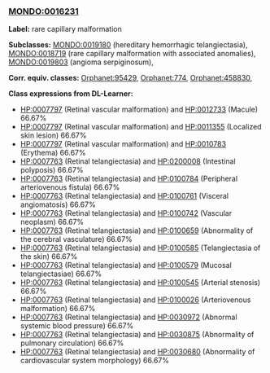 
### [MONDO:0016231](http://purl.obolibrary.org/obo/MONDO_0016231)
**Label:** rare capillary malformation

**Subclasses:** [MONDO:0019180](http://purl.obolibrary.org/obo/MONDO_0019180) (hereditary hemorrhagic telangiectasia), [MONDO:0018719](http://purl.obolibrary.org/obo/MONDO_0018719) (rare capillary malformation with associated anomalies), [MONDO:0019803](http://purl.obolibrary.org/obo/MONDO_0019803) (angioma serpiginosum), 

**Corr. equiv. classes:** [Orphanet:95429](http://www.orpha.net/ORDO/Orphanet_95429), [Orphanet:774](http://www.orpha.net/ORDO/Orphanet_774), [Orphanet:458830](http://www.orpha.net/ORDO/Orphanet_458830), 

**Class expressions from DL-Learner:**

- [HP:0007797](http://purl.obolibrary.org/obo/HP_0007797) (Retinal vascular malformation) and [HP:0012733](http://purl.obolibrary.org/obo/HP_0012733) (Macule) 66.67%
- [HP:0007797](http://purl.obolibrary.org/obo/HP_0007797) (Retinal vascular malformation) and [HP:0011355](http://purl.obolibrary.org/obo/HP_0011355) (Localized skin lesion) 66.67%
- [HP:0007797](http://purl.obolibrary.org/obo/HP_0007797) (Retinal vascular malformation) and [HP:0010783](http://purl.obolibrary.org/obo/HP_0010783) (Erythema) 66.67%
- [HP:0007763](http://purl.obolibrary.org/obo/HP_0007763) (Retinal telangiectasia) and [HP:0200008](http://purl.obolibrary.org/obo/HP_0200008) (Intestinal polyposis) 66.67%
- [HP:0007763](http://purl.obolibrary.org/obo/HP_0007763) (Retinal telangiectasia) and [HP:0100784](http://purl.obolibrary.org/obo/HP_0100784) (Peripheral arteriovenous fistula) 66.67%
- [HP:0007763](http://purl.obolibrary.org/obo/HP_0007763) (Retinal telangiectasia) and [HP:0100761](http://purl.obolibrary.org/obo/HP_0100761) (Visceral angiomatosis) 66.67%
- [HP:0007763](http://purl.obolibrary.org/obo/HP_0007763) (Retinal telangiectasia) and [HP:0100742](http://purl.obolibrary.org/obo/HP_0100742) (Vascular neoplasm) 66.67%
- [HP:0007763](http://purl.obolibrary.org/obo/HP_0007763) (Retinal telangiectasia) and [HP:0100659](http://purl.obolibrary.org/obo/HP_0100659) (Abnormality of the cerebral vasculature) 66.67%
- [HP:0007763](http://purl.obolibrary.org/obo/HP_0007763) (Retinal telangiectasia) and [HP:0100585](http://purl.obolibrary.org/obo/HP_0100585) (Telangiectasia of the skin) 66.67%
- [HP:0007763](http://purl.obolibrary.org/obo/HP_0007763) (Retinal telangiectasia) and [HP:0100579](http://purl.obolibrary.org/obo/HP_0100579) (Mucosal telangiectasiae) 66.67%
- [HP:0007763](http://purl.obolibrary.org/obo/HP_0007763) (Retinal telangiectasia) and [HP:0100545](http://purl.obolibrary.org/obo/HP_0100545) (Arterial stenosis) 66.67%
- [HP:0007763](http://purl.obolibrary.org/obo/HP_0007763) (Retinal telangiectasia) and [HP:0100026](http://purl.obolibrary.org/obo/HP_0100026) (Arteriovenous malformation) 66.67%
- [HP:0007763](http://purl.obolibrary.org/obo/HP_0007763) (Retinal telangiectasia) and [HP:0030972](http://purl.obolibrary.org/obo/HP_0030972) (Abnormal systemic blood pressure) 66.67%
- [HP:0007763](http://purl.obolibrary.org/obo/HP_0007763) (Retinal telangiectasia) and [HP:0030875](http://purl.obolibrary.org/obo/HP_0030875) (Abnormality of pulmonary circulation) 66.67%
- [HP:0007763](http://purl.obolibrary.org/obo/HP_0007763) (Retinal telangiectasia) and [HP:0030680](http://purl.obolibrary.org/obo/HP_0030680) (Abnormality of cardiovascular system morphology) 66.67%


